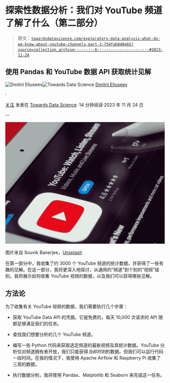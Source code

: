 # 探索性数据分析：我们对 YouTube 频道了解了什么（第二部分）

> 原文：[`towardsdatascience.com/exploratory-data-analysis-what-do-we-know-about-youtube-channels-part-2-754fab840e65?source=collection_archive---------6-----------------------#2023-11-24`](https://towardsdatascience.com/exploratory-data-analysis-what-do-we-know-about-youtube-channels-part-2-754fab840e65?source=collection_archive---------6-----------------------#2023-11-24)

## 使用 Pandas 和 YouTube 数据 API 获取统计见解

[](https://dmitryelj.medium.com/?source=post_page-----754fab840e65--------------------------------)![Dmitrii Eliuseev](https://dmitryelj.medium.com/?source=post_page-----754fab840e65--------------------------------)[](https://towardsdatascience.com/?source=post_page-----754fab840e65--------------------------------)![Towards Data Science](https://towardsdatascience.com/?source=post_page-----754fab840e65--------------------------------) [Dmitrii Eliuseev](https://dmitryelj.medium.com/?source=post_page-----754fab840e65--------------------------------)

·

[关注](https://medium.com/m/signin?actionUrl=https%3A%2F%2Fmedium.com%2F_%2Fsubscribe%2Fuser%2F65c1f6ba75db&operation=register&redirect=https%3A%2F%2Ftowardsdatascience.com%2Fexploratory-data-analysis-what-do-we-know-about-youtube-channels-part-2-754fab840e65&user=Dmitrii+Eliuseev&userId=65c1f6ba75db&source=post_page-65c1f6ba75db----754fab840e65---------------------post_header-----------) 发表在 [Towards Data Science](https://towardsdatascience.com/?source=post_page-----754fab840e65--------------------------------) ·14 分钟阅读·2023 年 11 月 24 日[](https://medium.com/m/signin?actionUrl=https%3A%2F%2Fmedium.com%2F_%2Fvote%2Ftowards-data-science%2F754fab840e65&operation=register&redirect=https%3A%2F%2Ftowardsdatascience.com%2Fexploratory-data-analysis-what-do-we-know-about-youtube-channels-part-2-754fab840e65&user=Dmitrii+Eliuseev&userId=65c1f6ba75db&source=-----754fab840e65---------------------clap_footer-----------)

--

[](https://medium.com/m/signin?actionUrl=https%3A%2F%2Fmedium.com%2F_%2Fbookmark%2Fp%2F754fab840e65&operation=register&redirect=https%3A%2F%2Ftowardsdatascience.com%2Fexploratory-data-analysis-what-do-we-know-about-youtube-channels-part-2-754fab840e65&source=-----754fab840e65---------------------bookmark_footer-----------)![](img/e78513f53e8dba730d5b6d2892ff1e4e.png)

图片来自 Souvik Banerjee，[Unsplash](https://unsplash.com/photos/black-and-white-laptop-computer-8dOk8JVESxY)

在第一部分中，我收集了约 3000 个 YouTube 频道的统计数据，并获得了一些有趣的见解。在这一部分，我将更深入地探讨，从通用的“频道”到个别的“视频”级别。我将展示如何收集 YouTube 视频的数据，以及我们可以获得哪些见解。

## 方法论

为了收集有关 YouTube 视频的数据，我们需要执行几个步骤：

+   获取 YouTube Data API 的凭据。它是免费的，每天 10,000 次请求的 API 限额足够满足我们的任务。

+   查找我们想要分析的几个 YouTube 频道。

+   编写一些 Python 代码来获取选定频道的最新视频及其统计数据。YouTube 分析仅对频道拥有者开放，我们只能获得*当前时刻*的数据。但我们可以运行代码一段时间。在我的情况下，我使用 Apache Airflow 和 Raspberry Pi 收集了三周的数据。

+   执行数据分析。我将使用 Pandas、Matplotlib 和 Seaborn 来完成这一任务。
